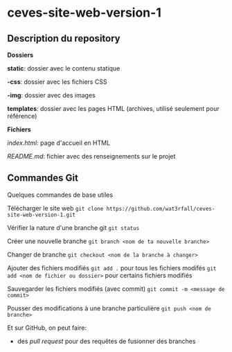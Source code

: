 # ceves-site-web-version-1

## Description du repository

**Dossiers**

**static**: dossier avec le contenu statique

**-css**: dossier avec les fichiers CSS

**-img**: dossier avec des images

**templates**: dossier avec les pages HTML (archives, utilisé seulement pour référence)

**Fichiers**

*index.html*: page d'accueil en HTML

*README.md*: fichier avec des renseignements sur le projet


## Commandes Git

Quelques commandes de base utiles

Télécharger le site web
`git clone https://github.com/wat3rfall/ceves-site-web-version-1.git`

Vérifier la nature d'une branche git
`git status`

Créer une nouvelle branche
`git branch <nom de ta nouvelle branche>`

Changer de branche
`git checkout <nom de la branche à changer>`

Ajouter des fichiers modifiés
`git add .` pour tous les fichiers modifés
`git add <nom de fichier ou dossier>` pour certains fichiers modifiés

Sauvegarder les fichiers modifiés (avec commit)
`git commit -m <message de commit>`

Pousser des modifications à une branche particulière
`git push <nom de branche>`

Et sur GitHub, on peut faire:
* des *pull request* pour des requêtes de fusionner des branches
